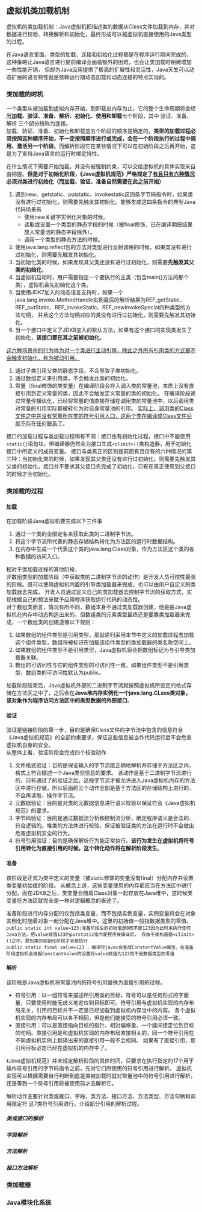 ## 虚拟机类加载机制

虚拟机的类加载机制：Java虚拟机把描述类的数据从Class文件加载到内存，并对数据进行校验、转换解析和初始化，最终形成可以被虚拟机直接使用的Java类型的过程。

在Java语言里面，类型的加载、连接和初始化过程都是在程序运行期间完成的，这种策略让Java语言进行提前编译会面临额外的困难，也会让类加载时稍微增加一些性能开销，
但却为Java应用提供了极高的扩展性和灵活性，Java天生可以动态扩展的语言特性就是依赖运行期动态加载和动态连接的特点实现的。

### 类加载的时机

一个类型从被加载到虚拟内存开始，到卸载出内存为止，它的整个生命周期将会经历**加载、验证、准备、解析、初始化、使用和卸载**七个阶段，其中 验证、准备、解析 三个部分统称为连接。  
加载、验证、准备、初始化和卸载这五个阶段的顺序是确定的，**类型的加载过程必须按照这种顺序开始，不一定按照顺序进行或完成，会在一个阶段执行的过程中调用、激活另一个阶段**。而解析阶段它在某些情况下可以在初始阶段之后再开始，这是为了支持Java语言的运行时绑定特性。

在什么情况下需要开始加载，并没有被强制约束，可以交给虚拟机的具体实现来自由把握。**但是对于初始化阶段，《Java虚拟机规范》严格规定了<u>有且只有六种情况</u>必须对类进行初始化（而加载、验证、准备自然需要在此之前开始）**

1. 遇到new、getstatic、putstatic、invokestatic这四条字节码指令时，如果类没有进行过初始化，则需要先触发其初始化。能够生成这四条指令的典型Java代码场景有
    * 使用new关键字实例化对象的时候。
    * 读取或设置一个类型的静态字段的时候（被final修饰、已在编译期把结果放入常量池的静态字段除外）。
    * 调用一个类型的静态方法的时候。
2. 使用java.lang.reflect包的方法对类型进行反射调用的时候，如果类没有进行过初始化，则需要先触发其初始化。
3. 当初始化类的时候，如果发现其父类还没有进行过初始化，则需要**先触发其父类的初始化**。
4. 当虚拟机启动时，用户需要指定一个要执行的主类（包含main()方法的那个类），虚拟机会先初始化这个类。
5. 当使用JDK7加入的动态语言支持时，如果一个java.lang.invoke.MethodHandle实例最后的解析结果为REF_getStatic、REF_putStatic、REF_invokeStatic、REF_newInvokeSpecial四种类型的方法句柄，
   并且这个方法句柄对应的类没有进行过初始化，则需要先触发其初始化。
6. 当一个接口中定义了JDK8加入的默认方法，如果有这个接口的实现类发生了初始化，**该接口要在其之前被初始化**。

<u>这六种场景中的行为称为对一个类进行主动引用，除此之外所有引用类的方式都不会触发初始化，称为被动引用。</u>

1. 通过子类引用父类的静态字段，不会导致子类初始化。
2. 通过数组定义来引用类，不会触发此类的初始化。
3. 常量（final修饰的类变量）在编译阶段会存入调入类的常量池，本质上没有直接引用到定义常量的类，因此不会触发定义常量的类的初始化。
   在编译阶段通过常量传播优化，已经将常量的值直接存储在调用类的常量池中，以后调用类对常量的引用实际都被转化为对自身常量池的引用。 <u>实际上，调用类的Class文件之中并没有常量所在类的符号引用入口，这两个类在编译成Class文件后就不存在任何联系了</u>。

接口的加载过程与类加载过程稍有不同：接口也有初始化过程，接口中不能使用`static{}`语句块，但编译器仍然会为接口生成`<clinit>()`类构造器，用于初始化接口中所定义的成员变量。
接口与类真正的区别是前面有且仅有的六种情况的第三种：当初始化类的时候，如果发现其父类还没有进行过初始化，则需要先触发其父类的初始化。接口并不要求其父接口先完成了初始化，只有在真正使用到父接口的时候才会初始化。

### 类加载的过程

#### 加载

在加载阶段Java虚拟机要完成以下三件事

1. 通过一个类的全限定名来获取此类的二进制字节流。
2. 将这个字节流所代表的静态存储结构转化为方法区的运行时数据结构。
3. 在内存中生成一个代表这个类的java.lang.Class对象，作为方法区这个类的各种数据的访问入口。

相对于类加载过程的其他阶段，  
非数组类型的加载阶段（中获取类的二进制字节流的动作）是开发人员可控性最强的阶段。既可以使用虚拟机内置的引导类加载器来完成，也可以由用户自定义的类加载器去完成，
开发人员通过定义自己的类加载器去控制字节流的获取方式，实现根据自己的想法来赋予应用程序获取运行代码的动态性。  
对于数组类而言，情况有所不同，数组本身不通过类加载器创建，他是由Java虚拟机在内存中动态构造出来的，但数组类的元素类型最终还是要靠类加载器来完成，一个数组类的创建遵循以下规则：

1. 如果数组的组件类型是引用类型，那就递归采用本节中定义的加载过程去加载这个组件类型，数组将被标识在加载该组件类型的类加载器的类名称空间上。
2. 如果数组的组件类型不是引用类型，Java虚拟机将会把数组标记为与引导类加载器关联。
3. 数组的可访问性与它的组件类型的可访问性一致。如果组件类型不是引用类型，数组类的可访问性默认为public。

加载阶段结束后，Java虚拟机外部的二进制字节流就按照虚拟机所设定的格式存储在方法区之中了，之后会在**Java堆内存实例化一个java.lang.CLass类对象，该对象作为程序访问方法区中的类型数据的外部接口**。

#### 验证

验证是链接阶段的第一步，目的是确保Class文件的字节流中包含的信息符合《Java虚拟机规范》的全部约束要求，保证这些信息被当作代码运行后不会危害虚拟机自身的安全。  
从整体上看，验证阶段会完成四个校验动作

1. 文件格式验证：目的是保证输入的字节流能正确地解析并存储于方法区之内，格式上符合描述一个Java类型信息的要求。
   该动作是基于二进制字节流进行的，只有通过了的验证之后，这段字节流才被允许进入Java虚拟机内存的方法区中进行存储，所以后面的三个动作全部是基于方法区的存储结构上进行的，不会再读取、操作字节流。
2. 元数据验证：目的是对类的元数据信息进行语义校验以保证符合《Java虚拟机规范》的要求。
3. 字节码验证：目的是通过数据流分析和控制流分析，确定程序语义是合法的、符合逻辑的。堆类的方法体进行校验，保证被验证类的方法在运行时不会做出危害虚拟机安全的行为。
4. 符号引用验证：目的是确保解析行为能正常执行。**该行为发生在虚拟机将符号引用转化为直接引用的时候，这个转化动作将在解析阶段发生**。

#### 准备

该阶段是正式为类中定义的变量（被static修饰的变量没有final）分配内存并设置类变量初始值的阶段。
从概念上讲，这些变量使用的内存都应当在方法区中进行分配，而在JDK8之后，类变量会随着Class对象一起存放在Java堆中，这时候类变量在方法区就完全是一种对逻辑概念的表述了。

准备阶段进行内存分配的仅包括类变量，而不包括实例变量，实例变量将会在对象实例化时随着对象一起分配在Java堆中。这里的初始值一般指数据类型的零值。  
`public static int value=123;准备阶段后的初始值是0而不是123因为此时未执行任何Java方法，把value赋值123的putstatic指令是程序被编译后，
存放于类构造器<clinit>()之中，要到类的初始化阶段才会被执行`  
`public static final value=123 ，编译时javac会生成ConstantValue属性，在准备阶段虚拟机会根据ConstantValue的设置将value赋值为123而不是数据类型的零值`

#### 解析

该阶段是Java虚拟机将常量池内的符号引用替换为直接引用的过程。

* 符号引用：以一组符号来描述所引用类的目标，符号可以是任何形式的字面量，只要使用时能无歧义地定位到目标即可。符号引用与虚拟机实现的内存布局无关，引用的目标并不一定是已经加载到虚拟机内存当中的内容。
  各个虚拟机实现的内存布局可以各不相同，但是他们能接受的符号引用必须一致。
* 直接引用：可以是直接指向目标的指针、相对偏移量、一个能间接定位到目标的句柄。直接引用是和虚拟机实现的内存布局直接相关的，同一个符号引用在不同虚拟机实例上翻译出来的直接引用一般不会相同。
  如果有了直接引用，那引用目标必定已经在虚拟机的内存中了。

《Java虚拟机规范》并未规定解析阶段的具体时间，只要求在执行指定的17个用于操作符号引用的字节码指令之前，先对它们所使用的符号引用进行解析。
虚拟机实现可以根据需要自行判断到底是类被加载时就对常量池中的符号引用进行解析，还是等到一个符号引用将被使用前才去解析它。

解析动作主要针对类或接口、字段、类方法、接口方法、方法类型、方法句柄和调用限定符 这7类符号引用进行。介绍部分引用的解析过程。

##### 类或接口的解析

##### 字段解析

##### 方法解析

##### 接口方法解析

### 类加载器

### Java模块化系统
